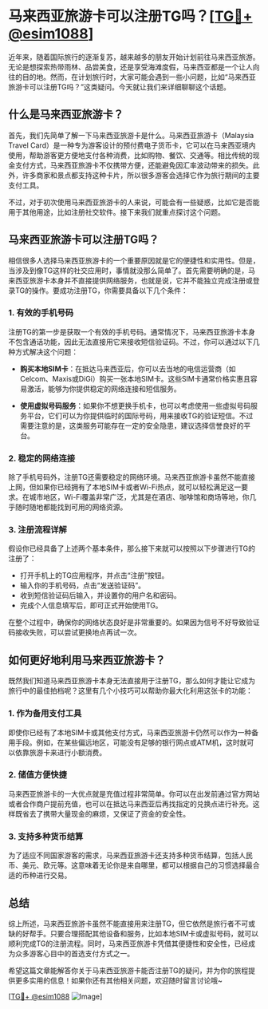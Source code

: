 # 马来西亚旅游卡可以注册TG吗？[[TG💪+ @esim1088](https://t.me/s/esim1088)]

近年来，随着国际旅行的逐渐复苏，越来越多的朋友开始计划前往马来西亚旅游。无论是想探索热带雨林、品尝美食，还是享受海滩度假，马来西亚都是一个让人向往的目的地。然而，在计划旅行时，大家可能会遇到一些小问题，比如“马来西亚旅游卡可以注册TG吗？”这类疑问。今天就让我们来详细聊聊这个话题。

## 什么是马来西亚旅游卡？

首先，我们先简单了解一下马来西亚旅游卡是什么。马来西亚旅游卡（Malaysia Travel Card）是一种专为游客设计的预付费电子货币卡，它可以在马来西亚境内使用，帮助游客更方便地支付各种消费，比如购物、餐饮、交通等。相比传统的现金支付方式，马来西亚旅游卡不仅携带方便，还能避免因汇率波动带来的损失。此外，许多商家和景点都支持这种卡片，所以很多游客会选择它作为旅行期间的主要支付工具。

不过，对于初次使用马来西亚旅游卡的人来说，可能会有一些疑惑，比如它是否能用于其他用途，比如注册社交软件。接下来我们就重点探讨这个问题。

## 马来西亚旅游卡可以注册TG吗？

相信很多人选择马来西亚旅游卡的一个重要原因就是它的便捷性和实用性。但是，当涉及到像TG这样的社交应用时，事情就没那么简单了。首先需要明确的是，马来西亚旅游卡本身并不直接提供网络服务，也就是说，它并不能独立完成注册或登录TG的操作。要成功注册TG，你需要具备以下几个条件：

### 1. 有效的手机号码

注册TG的第一步是获取一个有效的手机号码。通常情况下，马来西亚旅游卡本身不包含通话功能，因此无法直接用它来接收短信验证码。不过，你可以通过以下几种方式解决这个问题：

- **购买本地SIM卡**：在抵达马来西亚后，你可以去当地的电信运营商（如Celcom、Maxis或DiGi）购买一张本地SIM卡。这些SIM卡通常价格实惠且容易激活，能够为你提供稳定的网络连接和短信服务。
  
- **使用虚拟号码服务**：如果你不想更换手机卡，也可以考虑使用一些虚拟号码服务平台，它们可以为你提供临时的国际号码，用来接收TG的验证短信。不过需要注意的是，这类服务可能存在一定的安全隐患，建议选择信誉良好的平台。

### 2. 稳定的网络连接

除了手机号码外，注册TG还需要稳定的网络环境。马来西亚旅游卡虽然不能直接上网，但如果你已经拥有了本地SIM卡或者Wi-Fi热点，就可以轻松满足这一要求。在城市地区，Wi-Fi覆盖非常广泛，尤其是在酒店、咖啡馆和商场等地，你几乎随时随地都能找到可用的网络资源。

### 3. 注册流程详解

假设你已经具备了上述两个基本条件，那么接下来就可以按照以下步骤进行TG的注册了：

- 打开手机上的TG应用程序，并点击“注册”按钮。
- 输入你的手机号码，点击“发送验证码”。
- 收到短信验证码后输入，并设置你的用户名和密码。
- 完成个人信息填写后，即可正式开始使用TG。

在整个过程中，确保你的网络状态良好是非常重要的。如果因为信号不好导致验证码接收失败，可以尝试更换地点再试一次。

## 如何更好地利用马来西亚旅游卡？

既然我们知道马来西亚旅游卡本身无法直接用于注册TG，那么如何才能让它成为旅行中的最佳拍档呢？这里有几个小技巧可以帮助你最大化利用这张卡的功能：

### 1. 作为备用支付工具

即使你已经有了本地SIM卡或其他支付方式，马来西亚旅游卡仍然可以作为一种备用手段。例如，在某些偏远地区，可能没有足够的银行网点或ATM机，这时就可以依靠旅游卡来进行小额消费。

### 2. 储值方便快捷

马来西亚旅游卡的一大优点就是充值过程非常简单。你可以在出发前通过官方网站或者合作商户提前充值，也可以在抵达马来西亚后再找指定的兑换点进行补充。这样既省去了携带大量现金的麻烦，又保证了资金的安全性。

### 3. 支持多种货币结算

为了适应不同国家游客的需求，马来西亚旅游卡还支持多种货币结算，包括人民币、美元、欧元等。这意味着无论你是来自哪里，都可以根据自己的习惯选择最合适的币种进行交易。

## 总结

综上所述，马来西亚旅游卡虽然不能直接用来注册TG，但它依然是旅行者不可或缺的好帮手。只要合理搭配其他设备和服务，比如本地SIM卡或虚拟号码，就可以顺利完成TG的注册流程。同时，马来西亚旅游卡凭借其便捷性和安全性，已经成为众多游客心目中的首选支付方式之一。

希望这篇文章能解答你关于马来西亚旅游卡能否注册TG的疑问，并为你的旅程提供更多实用的信息！如果你还有其他相关问题，欢迎随时留言讨论哦~ 

[[TG💪+ @esim1088](https://t.me/s/esim1088) ![Image](https://i.postimg.cc/4NQfJmqS/Snipaste-2025-05-13-00-14-12.png)]